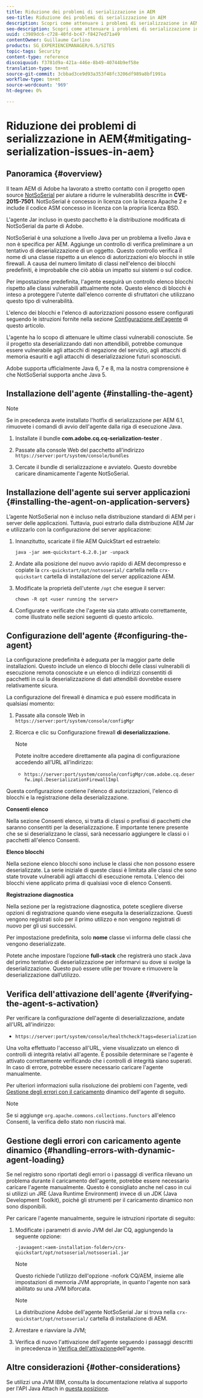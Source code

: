 ```yaml
---
title: Riduzione dei problemi di serializzazione in AEM
seo-title: Riduzione dei problemi di serializzazione in AEM
description: Scopri come attenuare i problemi di serializzazione in AEM.
seo-description: Scopri come attenuare i problemi di serializzazione in AEM.
uuid: c3989dc6-c728-40fd-bc47-f8427ed71a49
contentOwner: Guillaume Carlino
products: SG_EXPERIENCEMANAGER/6.5/SITES
topic-tags: Security
content-type: reference
discoiquuid: f3781d9a-421a-446e-8b49-40744b9ef58e
translation-type: tm+mt
source-git-commit: 3cbbad3ce9d93a353f48fc3206df989a8bf1991a
workflow-type: tm+mt
source-wordcount: '969'
ht-degree: 0%

---
```



# Riduzione dei problemi di serializzazione in AEM{#mitigating-serialization-issues-in-aem}

## Panoramica {#overview}

Il team AEM di Adobe ha lavorato a stretto contatto con il progetto open source [NotSoSerial](https://github.com/kantega/notsoserial) per aiutare a ridurre le vulnerabilità descritte in **CVE-2015-7501**. NotSoSerial è concesso in licenza con la licenza [](https://www.apache.org/licenses/LICENSE-2.0) Apache 2 e include il codice ASM concesso in licenza con la propria licenza [](https://asm.ow2.org/license.html)BSD.

L&#39;agente Jar incluso in questo pacchetto è la distribuzione modificata di NotSoSerial da parte di Adobe.

NotSoSerial è una soluzione a livello Java per un problema a livello Java e non è specifica per AEM. Aggiunge un controllo di verifica preliminare a un tentativo di deserializzazione di un oggetto. Questo controllo verifica il nome di una classe rispetto a un elenco di autorizzazioni e/o blocchi in stile firewall. A causa del numero limitato di classi nell&#39;elenco dei blocchi predefiniti, è improbabile che ciò abbia un impatto sui sistemi o sul codice.

Per impostazione predefinita, l&#39;agente eseguirà un controllo elenco blocchi rispetto alle classi vulnerabili attualmente note. Questo elenco di blocchi è inteso a proteggere l&#39;utente dall&#39;elenco corrente di sfruttatori che utilizzano questo tipo di vulnerabilità.

L&#39;elenco dei blocchi e l&#39;elenco di autorizzazioni possono essere configurati seguendo le istruzioni fornite nella sezione [Configurazione dell&#39;agente](/help/sites-administering/mitigating-serialization-issues.md#configuring-the-agent) di questo articolo.

L&#39;agente ha lo scopo di attenuare le ultime classi vulnerabili conosciute. Se il progetto sta deserializzando dati non attendibili, potrebbe comunque essere vulnerabile agli attacchi di negazione del servizio, agli attacchi di memoria esauriti e agli attacchi di deserializzazione futuri sconosciuti.

Adobe supporta ufficialmente Java 6, 7 e 8, ma la nostra comprensione è che NotSoSerial supporta anche Java 5.

## Installazione dell&#39;agente {#installing-the-agent}

>[!NOTE]
>
>Se in precedenza avete installato l&#39;hotfix di serializzazione per AEM 6.1, rimuovete i comandi di avvio dell&#39;agente dalla riga di esecuzione Java.

1. Installate il bundle **com.adobe.cq.cq-serialization-tester** .

1. Passate alla console Web del pacchetto all&#39;indirizzo `https://server:port/system/console/bundles`
1. Cercate il bundle di serializzazione e avviatelo. Questo dovrebbe caricare dinamicamente l&#39;agente NotSoSerial.

## Installazione dell&#39;agente sui server applicazioni {#installing-the-agent-on-application-servers}

L’agente NotSoSerial non è incluso nella distribuzione standard di AEM per i server delle applicazioni. Tuttavia, puoi estrarlo dalla distribuzione AEM Jar e utilizzarlo con la configurazione del server applicazione:

1. Innanzitutto, scaricate il file AEM QuickStart ed estraetelo:

   ```shell
   java -jar aem-quickstart-6.2.0.jar -unpack
   ```

1. Andate alla posizione del nuovo avvio rapido di AEM decompresso e copiate la `crx-quickstart/opt/notsoserial/` cartella nella `crx-quickstart` cartella di installazione del server applicazione AEM.

1. Modificate la proprietà dell&#39;utente `/opt` che esegue il server:

   ```shell
   chown -R opt <user running the server>
   ```

1. Configurate e verificate che l&#39;agente sia stato attivato correttamente, come illustrato nelle sezioni seguenti di questo articolo.

## Configurazione dell&#39;agente {#configuring-the-agent}

La configurazione predefinita è adeguata per la maggior parte delle installazioni. Questo include un elenco di blocchi delle classi vulnerabili di esecuzione remota conosciute e un elenco di indirizzi consentiti di pacchetti in cui la deserializzazione di dati attendibili dovrebbe essere relativamente sicura.

La configurazione del firewall è dinamica e può essere modificata in qualsiasi momento:

1. Passate alla console Web in `https://server:port/system/console/configMgr`
1. Ricerca e clic su Configurazione firewall **di deserializzazione.**

   >[!NOTE]
   >
   >Potete inoltre accedere direttamente alla pagina di configurazione accedendo all’URL all’indirizzo:
   >
   >* `https://server:port/system/console/configMgr/com.adobe.cq.deserfw.impl.DeserializationFirewallImpl`


Questa configurazione contiene l&#39;elenco di autorizzazioni, l&#39;elenco di blocchi e la registrazione della deserializzazione.

**Consenti elenco**

Nella sezione Consenti elenco, si tratta di classi o prefissi di pacchetti che saranno consentiti per la deserializzazione. È importante tenere presente che se si deserializzano le classi, sarà necessario aggiungere le classi o i pacchetti all&#39;elenco Consenti.

**Elenco blocchi**

Nella sezione elenco blocchi sono incluse le classi che non possono essere deserializzate. La serie iniziale di queste classi è limitata alle classi che sono state trovate vulnerabili agli attacchi di esecuzione remota. L&#39;elenco dei blocchi viene applicato prima di qualsiasi voce di elenco Consenti.

**Registrazione diagnostica**

Nella sezione per la registrazione diagnostica, potete scegliere diverse opzioni di registrazione quando viene eseguita la deserializzazione. Questi vengono registrati solo per il primo utilizzo e non vengono registrati di nuovo per gli usi successivi.

Per impostazione predefinita, solo **nome** classe vi informa delle classi che vengono deserializzate.

Potete anche impostare l’opzione **full-stack** che registrerà uno stack Java del primo tentativo di deserializzazione per informarvi su dove si svolge la deserializzazione. Questo può essere utile per trovare e rimuovere la deserializzazione dall’utilizzo.

## Verifica dell&#39;attivazione dell&#39;agente {#verifying-the-agent-s-activation}

Per verificare la configurazione dell&#39;agente di deserializzazione, andate all&#39;URL all&#39;indirizzo:

* `https://server:port/system/console/healthcheck?tags=deserialization`

Una volta effettuato l&#39;accesso all&#39;URL, viene visualizzato un elenco di controlli di integrità relativi all&#39;agente. È possibile determinare se l&#39;agente è attivato correttamente verificando che i controlli di integrità siano superati. In caso di errore, potrebbe essere necessario caricare l&#39;agente manualmente.

Per ulteriori informazioni sulla risoluzione dei problemi con l&#39;agente, vedi [Gestione degli errori con il caricamento](#handling-errors-with-dynamic-agent-loading) dinamico dell&#39;agente di seguito.

>[!NOTE]
>
>Se si aggiunge `org.apache.commons.collections.functors` all&#39;elenco Consenti, la verifica dello stato non riuscirà mai.

## Gestione degli errori con caricamento agente dinamico {#handling-errors-with-dynamic-agent-loading}

Se nel registro sono riportati degli errori o i passaggi di verifica rilevano un problema durante il caricamento dell&#39;agente, potrebbe essere necessario caricare l&#39;agente manualmente. Questo è consigliato anche nel caso in cui si utilizzi un JRE (Java Runtime Environment) invece di un JDK (Java Development Toolkit), poiché gli strumenti per il caricamento dinamico non sono disponibili.

Per caricare l&#39;agente manualmente, seguire le istruzioni riportate di seguito:

1. Modificate i parametri di avvio JVM del Jar CQ, aggiungendo la seguente opzione:

   ```shell
   -javaagent:<aem-installation-folder>/crx-quickstart/opt/notsoserial/notsoserial.jar
   ```

   >[!NOTE]
   >
   >Questo richiede l&#39;utilizzo dell&#39;opzione -nofork CQ/AEM, insieme alle impostazioni di memoria JVM appropriate, in quanto l&#39;agente non sarà abilitato su una JVM biforcata.

   >[!NOTE]
   >
   >La distribuzione Adobe dell&#39;agente NotSoSerial Jar si trova nella `crx-quickstart/opt/notsoserial/` cartella di installazione di AEM.

1. Arrestare e riavviare la JVM;

1. Verifica di nuovo l&#39;attivazione dell&#39;agente seguendo i passaggi descritti in precedenza in [Verifica dell&#39;attivazione](/help/sites-administering/mitigating-serialization-issues.md#verifying-the-agent-s-activation)dell&#39;agente.

## Altre considerazioni {#other-considerations}

Se utilizzi una JVM IBM, consulta la documentazione relativa al supporto per l&#39;API Java Attach in [questa posizione](https://www.ibm.com/support/knowledgecenter/SSSTCZ_2.0.0/com.ibm.rt.doc.20/user/attachapi.html).
